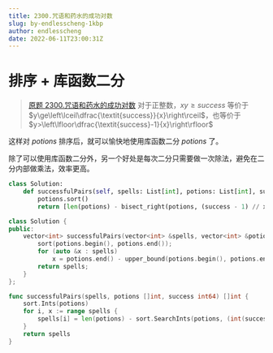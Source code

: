 ```yaml
---
title: 2300.咒语和药水的成功对数
slug: by-endlesscheng-1kbp
author: endlesscheng
date: 2022-06-11T23:00:31Z
---
```

# 排序 + 库函数二分
 
> [原题 2300.咒语和药水的成功对数](https://leetcode.cn/problems/successful-pairs-of-spells-and-potions)
对于正整数，$xy\ge\textit{success}$ 等价于 $y\ge\left\lceil\dfrac{\textit{success}}{x}\right\rceil$，也等价于 $y>\left\lfloor\dfrac{\textit{success}-1}{x}\right\rfloor$

这样对 $\textit{potions}$ 排序后，就可以愉快地使用库函数二分 $\textit{potions}$ 了。

除了可以使用库函数二分外，另一个好处是每次二分只需要做一次除法，避免在二分内部做乘法，效率更高。

```Python [sol1-Python3]
class Solution:
    def successfulPairs(self, spells: List[int], potions: List[int], success: int) -> List[int]:
        potions.sort()
        return [len(potions) - bisect_right(potions, (success - 1) // x) for x in spells]
```

```C++ [sol1-C++]
class Solution {
public:
    vector<int> successfulPairs(vector<int> &spells, vector<int> &potions, long long success) {
        sort(potions.begin(), potions.end());
        for (auto &x : spells)
            x = potions.end() - upper_bound(potions.begin(), potions.end(), (success - 1) / x);
        return spells;
    }
};
```

```go [sol1-Go]
func successfulPairs(spells, potions []int, success int64) []int {
	sort.Ints(potions)
	for i, x := range spells {
		spells[i] = len(potions) - sort.SearchInts(potions, (int(success)-1)/x+1)
	}
	return spells
}
```

